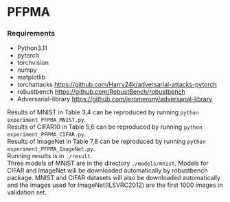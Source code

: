 # PFPMA

### Requirements
- Python3.11
- pytorch
- torchvision
- numpy
- matplotlib
- torchattacks https://github.com/Harry24k/adversarial-attacks-pytorch
- robustbench https://github.com/RobustBench/robustbench
- Adversarial-library https://github.com/jeromerony/adversarial-library

Results of MNIST in Table 3,4 can be reproduced by running  ```python experiment_PFPMA_MNIST.py```.<br>
Results of CIFAR10 in Table 5,6 can be reproduced by running  ```python experiment_PFPMA_CIFAR.py```.<br>
Results of ImageNet in Table 7,8 can be reproduced by running  ```python experiment_PFPMA_ImageNet.py```.<br>
Running results is in ```./result```.<br>
Three models of MNIST are in the directory ```./models/mnist```. 
Models for CIFAR and ImageNet will be downloaded automatically by robustbench package. MNIST and CIFAR datasets will also be downloaded automatically and the images used for ImageNet(ILSVRC2012) are the first 1000 images in validation set. <br>
